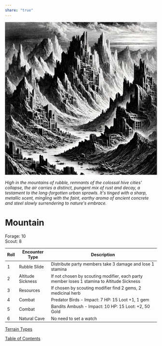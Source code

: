 ```yaml
---  
share: "true"  
---  
```

  
  
![Pasted image 20240126174632](./Pasted%20image%2020240126174632.png)  
  
*High in the mountains of rubble, remnants of the colossal hive cities' collapse, the air carries a distinct, pungent mix of rust and decay, a testament to the long-forgotten urban sprawls. It's tinged with a sharp, metallic scent, mingling with the faint, earthy aroma of ancient concrete and steel slowly surrendering to nature's embrace.*  
  
# Mountain  
  
Forage: 10  
Scout: 8  
  
| Roll | Encounter Type | Description |  
| ---- | ---- | ---- |  
| 1 | Rubble Slide | Distribute party members take 3 damage and lose 1 stamina |  
| 2 | Altitude Sickness | If not chosen by scouting modifier, each party member loses 1 stamina to Altitude Sickness |  
| 3 | Resources | If chosen by scouting modifier find 2 gems, 2 medicinal herb |  
| 4 | Combat | Predator Birds - Impact: 7 HP: 15 Loot +1, 1 gem |  
| 5 | Combat | Bandits Ambush - Impact: 10 HP: 15 Loot: +2, 50 Gold |  
| 6 | Natural Cave | No need to set a watch |  
  
[Terrain Types](./Terrain%20Types.html)  
  
[Table of Contents](./Table%20of%20Contents.html)  
